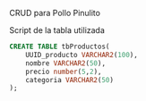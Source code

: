 CRUD para Pollo Pinulito

Script de la tabla utilizada

```SQL
CREATE TABLE tbProductos(
    UUID_producto VARCHAR2(100),
    nombre VARCHAR2(50),
    precio number(5,2),
    categoria VARCHAR2(50)
);
```

